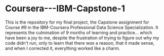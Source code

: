 # Coursera---IBM-Capstone-1
This is the repository for my final project, the Capstone assignment for Course #9 in the IBM-Coursera Professional Data Science Specialization.
It represents the culmination of 9 months of learning and practice... which have been a joy to me, despite the frustration of trying to figure out why my code didn't run, only to learn that there *was* a reason, that it made sense, and when I corrected it, everything worked like a charm.
